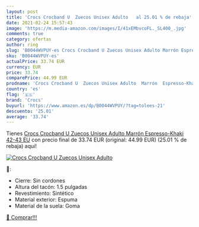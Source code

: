 ```yaml
---
layout: post
title: 'Crocs Crocband U  Zuecos Unisex Adulto   al 25.01 % de rebaja'
date: 2021-02-24 15:57:43
image: 'https://m.media-amazon.com/images/I/41xEMbvcoFL._SL400_.jpg'
comments: true
category: ofertas
author: ring
slug: 'B0044WVPUY-es Crocs Crocband U Zuecos Unisex Adulto Marrón Espresso-...'
sku: 'B0044WVPUY-es'
actualPrice: 33.74 EUR
currency: EUR
price: 33.74
comparePrice: 44.99 EUR
prodname: 'Crocs Crocband U  Zuecos Unisex Adulto  Marrón  Espresso-Khaki   42-43 EU'
country: 'es'
flag: '🇪🇸'
brand: 'Crocs'
buyurl: 'https://www.amazon.es/dp/B0044WVPUY/?tag=tolees-21'
descuento: '25.01'
average: '33.74'
---
```


Tienes [Crocs Crocband U  Zuecos Unisex Adulto  Marrón  Espresso-Khaki   42-43 EU](https://www.amazon.es/dp/B0044WVPUY/?tag=tolees-21) con precio final de  33.74 EUR (original: 44.99 EUR) (25.01 %  de rebaja) aqui!

[![Crocs Crocband U  Zuecos Unisex Adulto  ](https://m.media-amazon.com/images/I/41xEMbvcoFL._SL400_.jpg)](https://www.amazon.es/dp/B0044WVPUY/?tag=tolees-21)

🔎:

- Cierre: Sin cordones
- Altura del tacón: 1.5 pulgadas
- Revestimiento: Sintético
- Material exterior: Espuma
- Material de la suela: Goma

[🛒 Comprar!!!](https://www.amazon.es/dp/B0044WVPUY/?tag=tolees-21)
